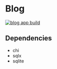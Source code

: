 # Blog

[![blog app build](https://github.com/Hermanowicz/go-training/actions/workflows/blog.yaml/badge.svg)](https://github.com/Hermanowicz/go-training/actions/workflows/blog.yaml)

## Dependencies

- chi
- sqlx
- sqlite

